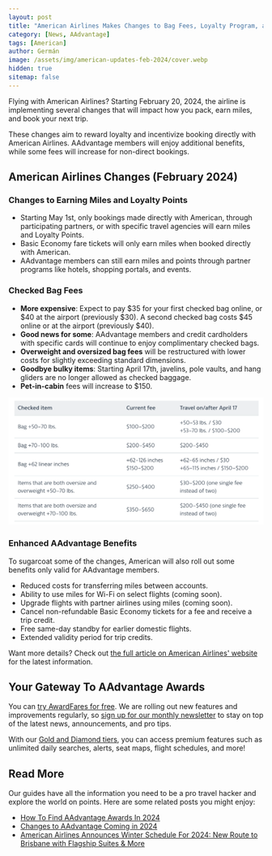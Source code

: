 ```yaml
---
layout: post
title: "American Airlines Makes Changes to Bag Fees, Loyalty Program, and It's Not All Roses"
category: [News, AAdvantage]
tags: [American]
author: Germán
image: /assets/img/american-updates-feb-2024/cover.webp
hidden: true
sitemap: false
---
```


Flying with American Airlines? Starting February 20, 2024, the airline is implementing several changes that will impact how you pack, earn miles, and book your next trip.

These changes aim to reward loyalty and incentivize booking directly with American Airlines. AAdvantage members will enjoy additional benefits, while some fees will increase for non-direct bookings.

## American Airlines Changes (February 2024)

### Changes to Earning Miles and Loyalty Points

- Starting May 1st, only bookings made directly with American, through participating partners, or with specific travel agencies will earn miles and Loyalty Points.
- Basic Economy fare tickets will only earn miles when booked directly with American.
- AAdvantage members can still earn miles and points through partner programs like hotels, shopping portals, and events.

### Checked Bag Fees

- **More expensive**: Expect to pay $35 for your first checked bag online, or $40 at the airport (previously $30). A second checked bag costs $45 online or at the airport (previously $40).
- **Good news for some**: AAdvantage members and credit cardholders with specific cards will continue to enjoy complimentary checked bags.
- **Overweight and oversized bag fees** will be restructured with lower costs for slightly exceeding standard dimensions.
- **Goodbye bulky items**: Starting April 17th, javelins, pole vaults, and hang gliders are no longer allowed as checked baggage.
- **Pet-in-cabin** fees will increase to $150.

<img src="../assets/img/american-updates-feb-2024/aadvantage-bag-changes.webp" alt="American Airlines Will Charge More For Checked Bags" class="noborder"/>

### Enhanced AAdvantage Benefits

To sugarcoat some of the changes, American will also roll out some benefits only valid for AAdvantage members.

- Reduced costs for transferring miles between accounts.
- Ability to use miles for Wi-Fi on select flights (coming soon).
- Upgrade flights with partner airlines using miles (coming soon).
- Cancel non-refundable Basic Economy tickets for a fee and receive a trip credit.
- Free same-day standby for earlier domestic flights.
- Extended validity period for trip credits.

Want more details? Check out [the full article on American Airlines' website](https://news.aa.com/news/news-details/2024/Booking-directly-with-American-Airlines-and-its-airline-partners-makes-travel-even-better-for-AAdvantage-members-AADV-02/) for the latest information.

## Your Gateway To AAdvantage Awards

You can [try AwardFares for free](https://awardfares.com/). We are rolling out new features and improvements regularly, so [sign up for our monthly newsletter](https://awardfares.com/newsletter) to stay on top of the latest news, announcements, and pro tips.

With our [Gold and Diamond tiers](https://awardfares.com/pricing), you can access premium features such as unlimited daily searches, alerts, seat maps, flight schedules, and more!

## Read More

Our guides have all the information you need to be a pro travel hacker and explore the world on points. Here are some related posts you might enjoy:

- [How To Find AAdvantage Awards In 2024](https://blog.awardfares.com/aadvantage-guide/)
- [Changes to AAdvantage Coming in 2024](https://blog.awardfares.com/aadvantage-program-updates-2024/)
- [American Airlines Announces Winter Schedule For 2024: New Route to Brisbane with Flagship Suites & More](https://blog.awardfares.com/american-winter-routes-2024/)